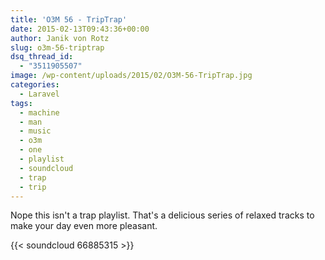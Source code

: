 ```yaml
---
title: 'O3M 56 - TripTrap'
date: 2015-02-13T09:43:36+00:00
author: Janik von Rotz
slug: o3m-56-triptrap
dsq_thread_id:
  - "3511905507"
image: /wp-content/uploads/2015/02/O3M-56-TripTrap.jpg
categories:
  - Laravel
tags:
  - machine
  - man
  - music
  - o3m
  - one
  - playlist
  - soundcloud
  - trap
  - trip
---
```

Nope this isn't a trap playlist. That's a delicious series of relaxed tracks to make your day even more pleasant.

{{< soundcloud 66885315 >}}